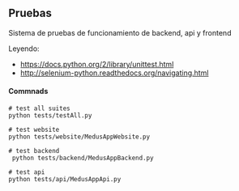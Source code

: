 ## Pruebas

Sistema de pruebas de funcionamiento de backend, api y frontend

Leyendo: 
 - https://docs.python.org/2/library/unittest.html
 - http://selenium-python.readthedocs.org/navigating.html

 #### Commnads

```
# test all suites
python tests/testAll.py

# test website
python tests/website/MedusAppWebsite.py

# test backend
 python tests/backend/MedusAppBackend.py

# test api
python tests/api/MedusAppApi.py

```